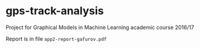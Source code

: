 # gps-track-analysis
Project for Graphical Models in Machine Learning academic course 2016/17

Report is in file `app2-report-gafurov.pdf`
